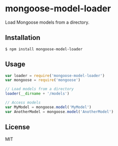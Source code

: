 # mongoose-model-loader
Load Mongoose models from a directory.

## Installation

	$ npm install mongoose-model-loader

## Usage

```js
var loader = require('mongoose-model-loader')
var mongoose = require('mongoose')

// Load models from a directory
loader(__dirname + '/models')

// Access models
var MyModel = mongoose.model('MyModel')
var AnotherModel = mongoose.model('AnotherModel')
```

## License
MIT